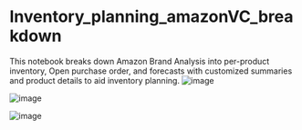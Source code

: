 # Inventory_planning_amazonVC_breakdown
This notebook breaks down Amazon Brand Analysis into per-product inventory, Open purchase order, and forecasts with customized summaries and product details to aid inventory planning.
![image](https://user-images.githubusercontent.com/93064471/168947275-e71f34f8-2f50-4bc2-a2b8-bb801e3520e6.png)

![image](https://user-images.githubusercontent.com/93064471/168947183-ae46bd00-7b4d-42c7-af1a-2c9f80b19d00.png)

![image](https://user-images.githubusercontent.com/93064471/168947711-29631fe1-24fc-49fb-a0d8-96ef85329d54.png)

